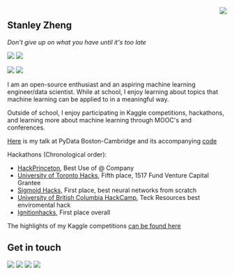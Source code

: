 <a href="#">
<img align="right" src="https://github-readme-stats.vercel.app/api?username=stanleyjzheng&show_icons=true&hide_border=true&icon_color=586069&title_color=a0a9af">
</a>

## Stanley Zheng

*Don't give up on what you have until it's too late*

![](https://komarev.com/ghpvc/?username=stanleyjzheng)
![](https://img.shields.io/badge/-Python-165caa?style=flat-square&logo=Python&logoColor=fff)

![](https://img.shields.io/badge/-PyTorch-e34f26?style=flat-square&logo=PyTorch&logoColor=fff)
![](https://img.shields.io/badge/-TensorFlow-FF6F00?style=flat-square&logo=TensorFlow&logoColor=fff)

I am an open-source enthusiast and an aspiring machine learning engineer/data scientist. While at school, I enjoy learning about topics that machine learning can be applied to in a meaningful way. 

Outside of school, I enjoy participating in Kaggle competitions, hackathons, and learning more about machine learning through MOOC's and conferences.

[Here](https://www.youtube.com/watch?v=c8uWUOSGYUI) is my talk at PyData Boston-Cambridge and its accompanying [code](https://github.com/stanleyjzheng/PyData)

Hackathons (Chronological order):
- [HackPrinceton](https://devpost.com/software/open4collab-social-media-for-developers), Best Use of @ Company
- [University of Toronto Hacks](https://devpost.com/software/stegano-end-to-end-steganlaysis-tool), Fifth place, 1517 Fund Venture Capital Grantee
- [Sigmoid Hacks](https://devpost.com/software/pulse-it), First place, best neural networks from scratch
- [University of British Columbia HackCamp](https://devpost.com/software/drought-watch), Teck Resources best enviromental hack
- [Ignitionhacks](https://devpost.com/software/project-sigma-submission-nlp), First place overall

The highlights of my Kaggle competitions [can be found here](https://gist.github.com/stanleyjzheng/96f3455c2ae8842b90f175fc34bd63e6)

## Get in touch

[![](https://img.shields.io/badge/-Email-D44638?style=flat-square&logo=Mail.RU&logoColor=white&labelColor=c14438)](mailto:stanleyjzheng@gmail.com)
[![](https://img.shields.io/badge/-LinkedIn-0E76A8?style=flat-square&logo=LinkedIn&logoColor=fff)](https://www.linkedin.com/in/stanleyjzheng/)
[![](https://img.shields.io/badge/-Kaggle-20beff?style=flat-square&logo=Kaggle&logoColor=fff)](https://www.kaggle.com/stanleyjzheng)
[![](https://img.shields.io/badge/-Devpost-003e54?style=flat-square&logo=Devpost&logoColor=fff)](https://devpost.com/StanleyjZheng)
